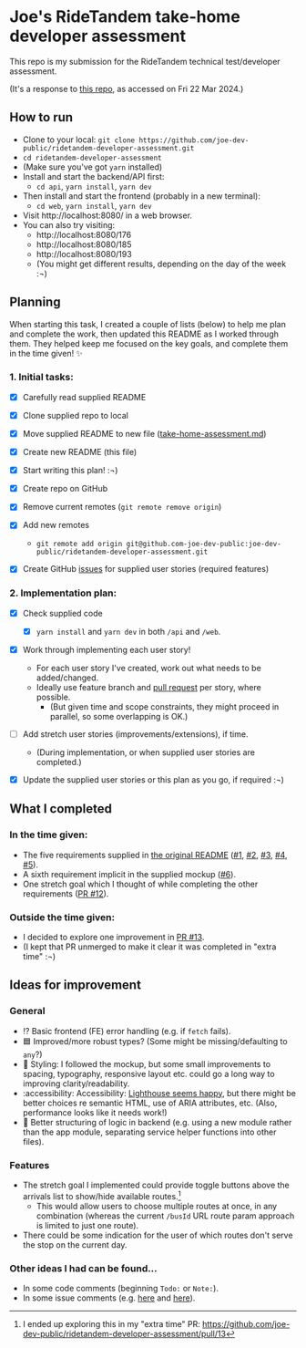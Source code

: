 # Joe's RideTandem take-home developer assessment

This repo is my submission for the RideTandem technical test/developer assessment.

(It's a response to [this repo](https://github.com/ridetandem-co/developer-assessment), as accessed on Fri 22 Mar 2024.)

## How to run

- Clone to your local: `git clone https://github.com/joe-dev-public/ridetandem-developer-assessment.git`
- `cd ridetandem-developer-assessment`
- (Make sure you've got `yarn` installed)
- Install and start the backend/API first:
  - `cd api`, `yarn install`, `yarn dev`
- Then install and start the frontend (probably in a new terminal):
  - `cd web`, `yarn install`, `yarn dev`
- Visit http://localhost:8080/ in a web browser.
- You can also try visiting:
  - http://localhost:8080/176
  - http://localhost:8080/185
  - http://localhost:8080/193
  - (You might get different results, depending on the day of the week :¬)


## Planning

When starting this task, I created a couple of lists (below) to help me plan and complete the work, then updated this README as I worked through them. They helped keep me focused on the key goals, and complete them in the time given! ✨

### 1. Initial tasks:

- [x] Carefully read supplied README
- [x] Clone supplied repo to local
- [x] Move supplied README to new file ([take-home-assessment.md](https://github.com/joe-dev-public/ridetandem-developer-assessment/blob/main/take-home-assessment.md))
- [x] Create new README (this file)
- [x] Start writing this plan! :¬)
- [x] Create repo on GitHub
- [x] Remove current remotes (`git remote remove origin`)
- [x] Add new remotes
  - `git remote add origin git@github.com-joe-dev-public:joe-dev-public/ridetandem-developer-assessment.git`
- [x] Create GitHub [issues](https://github.com/joe-dev-public/ridetandem-developer-assessment/issues?q=is%3Aissue+is%3Aclosed) for supplied user stories (required features)


### 2. Implementation plan:

- [x] Check supplied code
  - [x] `yarn install` and `yarn dev` in both `/api` and `/web`.
- [x] Work through implementing each user story!
  - For each user story I've created, work out what needs to be added/changed.
  - Ideally use feature branch and [pull request](https://github.com/joe-dev-public/ridetandem-developer-assessment/pulls?q=is%3Apr+is%3Aclosed) per story, where possible.
    - (But given time and scope constraints, they might proceed in parallel, so some overlapping is OK.)
- [ ] Add stretch user stories (improvements/extensions), if time.
  - (During implementation, or when supplied user stories are completed.)
- [x] Update the supplied user stories or this plan as you go, if required :¬)


## What I completed

### In the time given:

- The five requirements supplied in [the original README](https://github.com/joe-dev-public/ridetandem-developer-assessment/blob/main/take-home-assessment.md) ([#1](https://github.com/joe-dev-public/ridetandem-developer-assessment/issues/1), [#2](https://github.com/joe-dev-public/ridetandem-developer-assessment/issues/2), [#3](https://github.com/joe-dev-public/ridetandem-developer-assessment/issues/3), [#4](https://github.com/joe-dev-public/ridetandem-developer-assessment/issues/4), [#5](https://github.com/joe-dev-public/ridetandem-developer-assessment/issues/5)).
- A sixth requirement implicit in the supplied mockup ([#6](https://github.com/joe-dev-public/ridetandem-developer-assessment/issues/6)).
- One stretch goal which I thought of while completing the other requirements ([PR #12](https://github.com/joe-dev-public/ridetandem-developer-assessment/pull/12)).

### Outside the time given:

- I decided to explore one improvement in [PR #13](https://github.com/joe-dev-public/ridetandem-developer-assessment/pull/13).
- (I kept that PR unmerged to make it clear it was completed in "extra time" :¬)

## Ideas for improvement

### General

- ⁉️ Basic frontend (FE) error handling (e.g. if `fetch` fails).
- 🟦 Improved/more robust types? (Some might be missing/defaulting to `any`?)
- 🎨 Styling: I followed the mockup, but some small improvements to spacing, typography, responsive layout etc. could go a long way to improving clarity/readability.
- :accessibility: Accessibility: [Lighthouse seems happy](https://github.com/joe-dev-public/ridetandem-developer-assessment/issues/5#issuecomment-2015545109), but there might be better choices re semantic HTML, use of ARIA attributes, etc. (Also, performance looks like it needs work!)
- 🔧 Better structuring of logic in backend (e.g. using a new module rather than the app module, separating service helper functions into other files).

### Features

- The stretch goal I implemented could provide toggle buttons above the arrivals list to show/hide available routes.[^1]
  - This would allow users to choose multiple routes at once, in any combination (whereas the current `/busId` URL route param approach is limited to just one route).
- There could be some indication for the user of which routes don't serve the stop on the current day.

### Other ideas I had can be found...

- In some code comments (beginning `Todo:` or `Note:`).
- In some issue comments (e.g. [here](https://github.com/joe-dev-public/ridetandem-developer-assessment/issues/2#issue-2202173806) and [here](https://github.com/joe-dev-public/ridetandem-developer-assessment/issues/3#issue-2202178113)).

[^1]: I ended up exploring this in my "extra time" PR: https://github.com/joe-dev-public/ridetandem-developer-assessment/pull/13

